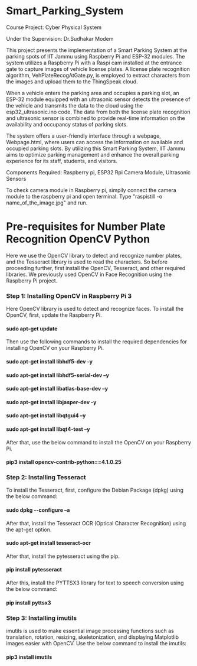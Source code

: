 # Smart_Parking_System

Course Project: Cyber Physical System

Under the Supervision: Dr.Sudhakar Modem

This project presents the implementation of a Smart Parking System at the parking spots of IIT Jammu using Raspberry Pi and ESP-32 modules. The system utilizes a Raspberry Pi with a Raspi cam installed at the entrance gate to capture images of vehicle license plates. A license plate recognition algorithm, VehPlateRecogAtGate.py, is employed to extract characters from the images and upload them to the ThingSpeak cloud.

When a vehicle enters the parking area and occupies a parking slot, an ESP-32 module equipped with an ultrasonic sensor detects the presence of the vehicle and transmits the data to the cloud using the esp32_ultrasonic.ino code. The data from both the license plate recognition and ultrasonic sensor is combined to provide real-time information on the availability and occupancy status of parking slots.

The system offers a user-friendly interface through a webpage, Webpage.html, where users can access the information on available and occupied parking slots. By utilizing this Smart Parking System, IIT Jammu aims to optimize parking management and enhance the overall parking experience for its staff, students, and visitors.  

Components Required:
Raspberry pi,
ESP32
Rpi Camera Module,
Ultrasonic Sensors




To check camera module in Raspberry pi, simpily connect the camera module to the raspberry pi and open terminal. Type "raspistill -o name_of_the_image.jpg" and run.

# Pre-requisites for Number Plate Recognition OpenCV Python
Here we use the OpenCV library to detect and recognize number plates, and the Tesseract library is used to read the characters. So before proceeding further, first install the OpenCV, Tesseract, and other required libraries. We previously used OpenCV in Face Recognition using the Raspberry Pi project.

 
 
### Step 1: Installing OpenCV in Raspberry Pi 3
Here OpenCV library is used to detect and recognize faces. To install the OpenCV, first, update the Raspberry Pi.

#### sudo apt-get update
 
Then use the following commands to install the required dependencies for installing OpenCV on your Raspberry Pi.
#### sudo apt-get install libhdf5-dev -y 
#### sudo apt-get install libhdf5-serial-dev –y 
#### sudo apt-get install libatlas-base-dev –y 
#### sudo apt-get install libjasper-dev -y
#### sudo apt-get install libqtgui4 –y
#### sudo apt-get install libqt4-test –y
 

After that, use the below command to install the OpenCV on your Raspberry Pi.

#### pip3 install opencv-contrib-python==4.1.0.25
 

### Step 2: Installing Tesseract 

To install the Tesseract, first, configure the Debian Package (dpkg) using the below command:

#### sudo dpkg --configure –a
 

After that, install the Tesseract OCR (Optical Character Recognition) using the apt-get option.

#### sudo apt-get install tesseract-ocr
 

After that, install the pytesseract using the pip.

#### pip install pytesseract
 

After this, install the PYTTSX3 library for text to speech conversion using the below command:

#### pip install pyttsx3
 

### Step 3: Installing imutils 

imutils is used to make essential image processing functions such as translation, rotation, resizing, skeletonization, and displaying Matplotlib images easier with OpenCV. Use the below command to install the imutils:

#### pip3 install imutils
 

 

